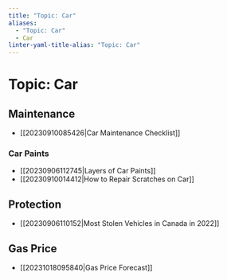 ```yaml
---
title: "Topic: Car"
aliases:
  - "Topic: Car"
  - Car
linter-yaml-title-alias: "Topic: Car"
---
```


# Topic: Car

## Maintenance

- [[20230910085426|Car Maintenance Checklist]]

### Car Paints

- [[20230906112745|Layers of Car Paints]]
- [[20230910014412|How to Repair Scratches on Car]]

## Protection

- [[20230906110152|Most Stolen Vehicles in Canada in 2022]]

## Gas Price

- [[20231018095840|Gas Price Forecast]]
